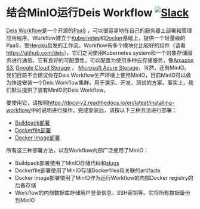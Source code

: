 # 结合MinIO运行Deis Workflow [![Slack](https://slack.min.io/slack?type=svg)](https://slack.min.io)

[Deis Workflow](https://deis.com/)是一个开源的[PaaS](https://en.wikipedia.org/wiki/Platform_as_a_service) ，可以很容易地在自己的服务器上部署和管理应用程序。Workflow建立于[Kubernetes](http://kubernetes.io/)和[Docker](https://www.docker.com/)基础上，提供一个轻量级的PaaS，受[Heroku](https://www.heroku.com/)启发的工作流。Workflow有多个模块化比较好的组件（请看 <https://github.com/deis>），它们之间使用Kubernetes system和一个对象存储服务进行通信。它有良好的可配置性，可以配置为使用多种云存储服务，像[Amazon S3](https://aws.amazon.com/s3/), [Google Cloud Storage](https://cloud.google.com/storage/) ， [Microsoft Azure Storage](https://azure.microsoft.com/en-us/services/storage/)，当然，还有MinIO。我们目前不会建议你在Deis Workflow生产环境上使用MinIO，目前MinIO可以做为快速安装一个Deis Workflow集群，用于演示、开发、测试的方案。事实上，我们默认提供了装有MinIO的Deis Workflow。

要使用它，请按照<https://docs-v2.readthedocs.io/en/latest/installing-workflow/>中的说明进行操作。完成安装后，请按以下三种方法进行部署：

- [Buildpack部署](https://docs-v2.readthedocs.io/en/latest/applications/using-buildpacks/)
- [Dockerfile部署](https://docs-v2.readthedocs.io/en/latest/applications/using-dockerfiles/)
- [Docker Image部署](https://docs-v2.readthedocs.io/en/latest/applications/using-docker-images/)

所有这三种部署方法，以及Workflow内部广泛使用了MinIO：

- Buildpack部署使用了MinIO存储代码和[slugs](https://devcenter.heroku.com/articles/slug-compiler)
- Dockerfile部署使用了MinIO存储Dockerfiles和关联的artifacts
- Docker Image部署使用了MinIO作为运行Workflow的内部Docker registry的后备存储
- Workflow的内部数据库存储用户登录信息，SSH密钥等。它将所有数据备份到MinIO

